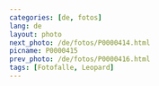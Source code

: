 ```yaml
---
categories: [de, fotos]
lang: de
layout: photo
next_photo: /de/fotos/P0000414.html
picname: P0000415
prev_photo: /de/fotos/P0000416.html
tags: [Fotofalle, Leopard]
---
```

